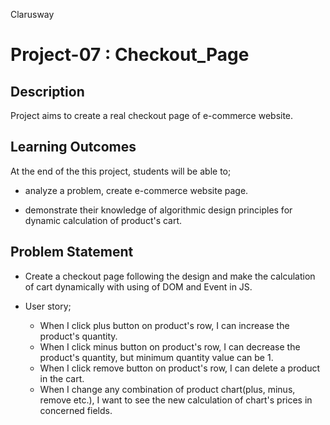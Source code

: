 <p>Clarusway<img align="right"
  src="https://secure.meetupstatic.com/photos/event/3/1/b/9/600_488352729.jpeg"  width="15px"></p>

# Project-07 : Checkout_Page

## Description

Project aims to create a real checkout page of e-commerce website.

## Learning Outcomes

At the end of the this project, students will be able to;

- analyze a problem, create e-commerce website page.

- demonstrate their knowledge of algorithmic design principles for dynamic calculation of product's cart.

## Problem Statement

- Create a checkout page following the design and make the calculation of cart dynamically with using of DOM and Event in JS.

- User story;

  - When I click plus button on product's row, I can increase the product's quantity.
  - When I click minus button on product's row, I can decrease the product's quantity, but minimum quantity value can be 1.
  - When I click remove button on product's row, I can delete a product in the cart.
  - When I change any combination of product chart(plus, minus, remove etc.), I want to see the new calculation of chart's prices in concerned fields.
